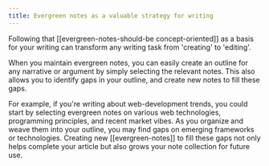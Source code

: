 ```yaml
---
title: Evergreen notes as a valuable strategy for writing
---
```

Following that [[evergreen-notes-should-be concept-oriented]] as a basis for your writing can transform any writing task from 'creating' to 'editing'.

When you maintain evergreen notes, you can easily create an outline for any narrative or argument by simply selecting the relevant notes. This also allows you to identify gaps in your outline, and create new notes to fill these gaps.

For example, if you're writing about web-development trends, you could start by selecting evergreen notes on various web technologies, programming principles, and recent market vibes. As you organize and weave them into your outline, you may find gaps on emerging frameworks or technologies. Creating new [[evergreen-notes]] to fill these gaps not only helps complete your article but also grows your note collection for future use.